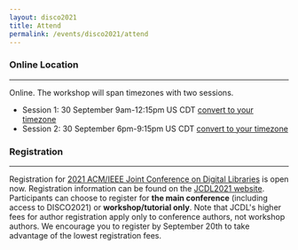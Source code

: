 ```yaml
---
layout: disco2021
title: Attend
permalink: /events/disco2021/attend
---
```

### Online Location
---
Online. The workshop will span timezones with two sessions.

- Session 1: 30 September 9am-12:15pm US CDT [convert to your timezone](https://www.timeanddate.com/worldclock/fixedtime.html?iso=20210930T09&p1=5158&ah=3&am=15)
- Session 2: 30 September 6pm-9:15pm US CDT [convert to your timezone](https://www.timeanddate.com/worldclock/fixedtime.html?iso=20210930T18&p1=5158&ah=3&am=15)

### Registration
---
Registration for [2021 ACM/IEEE Joint Conference on Digital Libraries](https://2021.jcdl.org) is open now. Registration information can be found on the [JCDL2021 website](https://2021.jcdl.org/registration). Participants can choose to register for **the main conference** (including access to DISCO2021) or **workshop/tutorial only**. Note that JCDL's higher fees for author registration apply only to conference authors, not workshop authors. We encourage you to register by September 20th to take advantage of the lowest registration fees.
